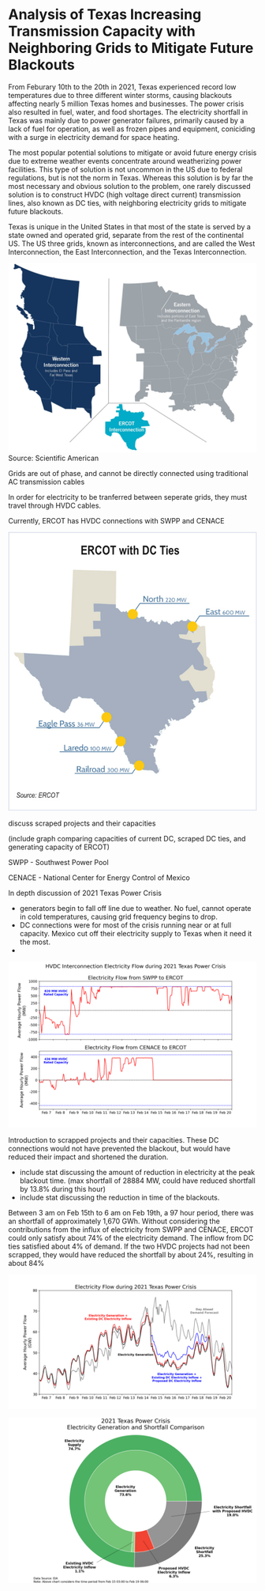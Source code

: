 # Analysis of Texas Increasing Transmission Capacity with Neighboring Grids to Mitigate Future Blackouts

From Feburary 10th to the 20th in 2021, Texas experienced record low temperatures due to three different winter storms, causing blackouts affecting nearly 5 million Texas homes and businesses. The power crisis also resulted in fuel, water, and food shortages. The electricity shortfall in Texas was mainly due to power generator failures, primarily caused by a lack of fuel for operation, as well as frozen pipes and equipment, coniciding with a surge in electricity demand for space heating.

The most popular potential solutions to mitigate or avoid future energy crisis due to extreme weather events concentrate around weatherizing power facilities. This type of solution is not uncommon in the US due to federal regulations, but is not the norm in Texas. Whereas this solution is by far the most necessary and obvious solution to the problem, one rarely discussed solution is to construct HVDC (high voltage direct current) transmission lines, also known as DC ties, with neighboring electricity grids to mitigate future blackouts.

Texas is unique in the United States in that most of the state is served by a state owned and operated grid, separate from the rest of the continental US. The US three grids, known as interconnections, and are called the West Interconnection, the East Interconnection, and the Texas Interconnection. 

![1](/jpeg/us_interconnections.jpeg)
Source: Scientific American



Grids are out of phase, and cannot be directly connected using traditional AC transmission cables

In order for electricity to be tranferred between seperate grids, they must travel through HVDC cables. 

Currently, ERCOT has HVDC connections with SWPP and CENACE

![1](/jpeg/ercot.jpeg)

discuss scraped projects and their capacities

(include graph comparing capacities of current DC, scraped DC ties, and generating capacity of ERCOT)

SWPP - Southwest Power Pool

CENACE - National Center for Energy Control of Mexico

In depth discussion of 2021 Texas Power Crisis
* generators begin to fall off line due to weather. No fuel, cannot operate in cold temperatures, causing grid frequency begins to drop.
* DC connections were for most of the crisis running near or at full capacity. Mexico cut off their electricity supply to Texas when it need it the most.
* 

![1](/png/Figure_10.png)

Introduction to scrapped projects and their capacities.
These DC connections would not have prevented the blackout, but would have reduced their impact and shortened the duration.
* include stat discussing the amount of reduction in electricity at the peak blackout time. (max shortfall of 28884 MW, could have reduced shortfall by 13.8% during this hour)
* include stat discussing the reduction in time of the blackouts.


Between 3 am on Feb 15th to 6 am on Feb 19th, a 97 hour period, there was an shortfall of approximately 1,670 GWh. Without considering the contributions from the influx of electricity from SWPP and CENACE, ERCOT could only satisfy about 74% of the electricity demand. The inflow from DC ties satisfied about 4% of demand. If the two HVDC projects had not been scrapped, they would have reduced the shortfall by about 24%, resulting in about 84%   

![2](/png/Figure_11.png)

![2](/png/Figure_8.png)
